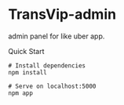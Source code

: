 # TransVip-admin
admin panel for like uber app.

Quick Start

```
# Install dependencies
npm install

# Serve on localhost:5000
npm app
```

